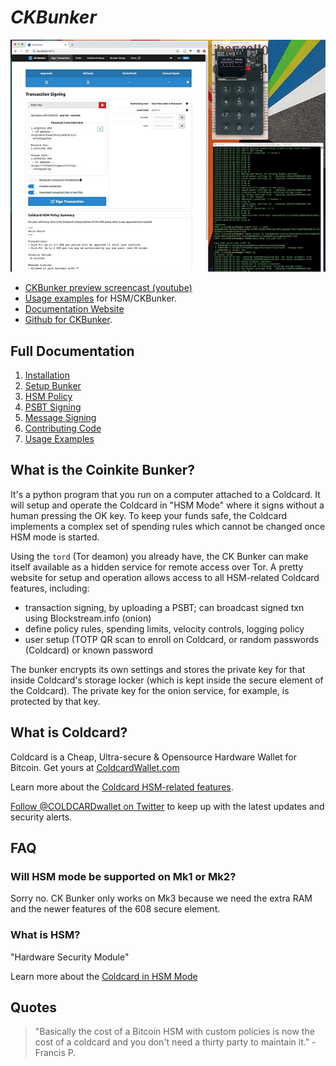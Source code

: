 # <i>CKBunker</i>

![Screen Shot of CKBunker](screen-shot.jpg)

- [CKBunker preview screencast (youtube)](https://www.youtube.com/watch?v=0bHhZbYOiSM)
- [Usage examples](examples.md) for HSM/CKBunker.
- [Documentation Website](https://ckbunker.com)
- [Github for CKBunker](https://github.com/Coldcard/ckbunker).

## Full Documentation

1. [Installation](install.md)
2. [Setup Bunker](setup.md)
2. [HSM Policy](policy.md)
2. [PSBT Signing](psbt.md)
2. [Message Signing](msg-signing.md)
2. [Contributing Code](hacking.md) 
2. [Usage Examples](examples.md) 

## What is the Coinkite Bunker?

It's a python program that you run on a computer attached to a
Coldcard. It will setup and operate the Coldcard in "HSM Mode" where
it signs without a human pressing the OK key.  To keep your
funds safe, the Coldcard implements a complex set of spending rules
which cannot be changed once HSM mode is started.

Using the `tord` (Tor deamon) you already have, the CK Bunker can
make itself available as a hidden service for remote access over
Tor.  A pretty website for setup and operation allows access to all
HSM-related Coldcard features, including:

- transaction signing, by uploading a PSBT; can broadcast signed txn using Blockstream.info (onion)
- define policy rules, spending limits, velocity controls, logging policy
- user setup (TOTP QR scan to enroll on Coldcard, or random passwords (Coldcard) or known password

The bunker encrypts its own settings and stores the private key for
that inside Coldcard's storage locker (which is kept inside the
secure element of the Coldcard). The private key for the onion
service, for example, is protected by that key.

## What is Coldcard?

Coldcard is a Cheap, Ultra-secure & Opensource Hardware Wallet for Bitcoin.
Get yours at [ColdcardWallet.com](http://coldcardwallet.com)

Learn more about the [Coldcard HSM-related features](https://coldcardwallet.com/docs/ckbunker-hsm).

[Follow @COLDCARDwallet on Twitter](https://twitter.com/coldcardwallet) to keep up
with the latest updates and security alerts. 

## FAQ

### Will HSM mode be supported on Mk1 or Mk2?

Sorry no. CK Bunker only works on Mk3 because we need the extra RAM
and the newer features of the 608 secure element.

### What is HSM?

"Hardware Security Module"

Learn more about the [Coldcard in HSM Mode](https://coldcardwallet.com/docs/ckbunker-hsm)

## Quotes

> "Basically the cost of a Bitcoin HSM with custom policies is now the cost of a coldcard and you don't need a thirty party to maintain it." - Francis P.

